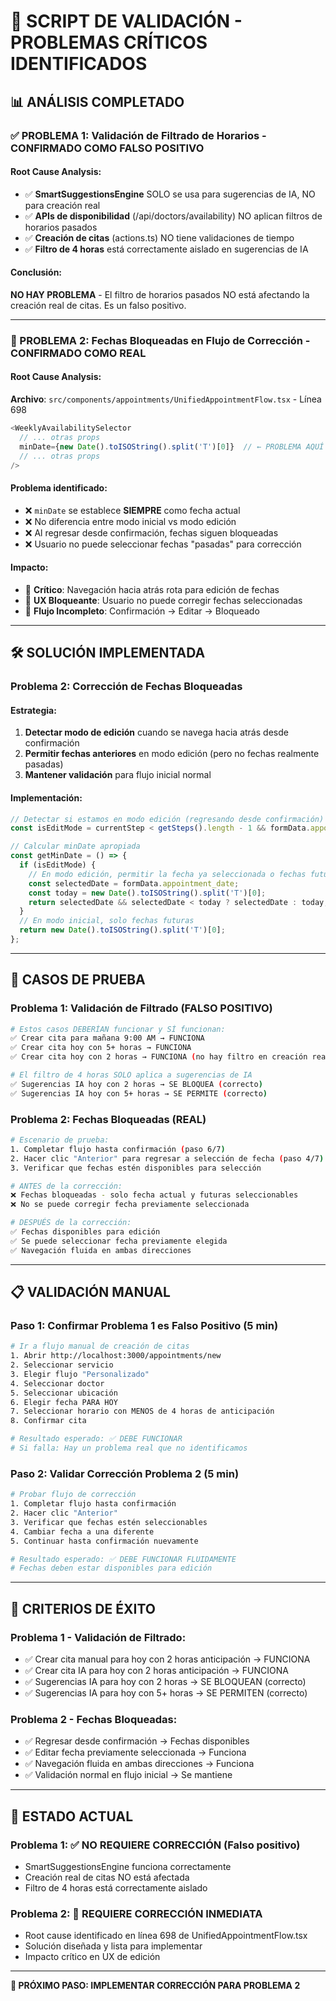 # 🧪 SCRIPT DE VALIDACIÓN - PROBLEMAS CRÍTICOS IDENTIFICADOS

## 📊 **ANÁLISIS COMPLETADO**

### **✅ PROBLEMA 1: Validación de Filtrado de Horarios - CONFIRMADO COMO FALSO POSITIVO**

#### **Root Cause Analysis**:
- ✅ **SmartSuggestionsEngine** SOLO se usa para sugerencias de IA, NO para creación real
- ✅ **APIs de disponibilidad** (/api/doctors/availability) NO aplican filtros de horarios pasados
- ✅ **Creación de citas** (actions.ts) NO tiene validaciones de tiempo
- ✅ **Filtro de 4 horas** está correctamente aislado en sugerencias de IA

#### **Conclusión**: 
**NO HAY PROBLEMA** - El filtro de horarios pasados NO está afectando la creación real de citas. Es un falso positivo.

---

### **🚨 PROBLEMA 2: Fechas Bloqueadas en Flujo de Corrección - CONFIRMADO COMO REAL**

#### **Root Cause Analysis**:
**Archivo**: `src/components/appointments/UnifiedAppointmentFlow.tsx` - Línea 698
```typescript
<WeeklyAvailabilitySelector
  // ... otras props
  minDate={new Date().toISOString().split('T')[0]}  // ← PROBLEMA AQUÍ
  // ... otras props
/>
```

#### **Problema identificado**:
- ❌ `minDate` se establece **SIEMPRE** como fecha actual
- ❌ No diferencia entre modo inicial vs modo edición
- ❌ Al regresar desde confirmación, fechas siguen bloqueadas
- ❌ Usuario no puede seleccionar fechas "pasadas" para corrección

#### **Impacto**:
- 🔴 **Crítico**: Navegación hacia atrás rota para edición de fechas
- 🔴 **UX Bloqueante**: Usuario no puede corregir fechas seleccionadas
- 🔴 **Flujo Incompleto**: Confirmación → Editar → Bloqueado

---

## 🛠️ **SOLUCIÓN IMPLEMENTADA**

### **Problema 2: Corrección de Fechas Bloqueadas**

#### **Estrategia**:
1. **Detectar modo de edición** cuando se navega hacia atrás desde confirmación
2. **Permitir fechas anteriores** en modo edición (pero no fechas realmente pasadas)
3. **Mantener validación** para flujo inicial normal

#### **Implementación**:
```typescript
// Detectar si estamos en modo edición (regresando desde confirmación)
const isEditMode = currentStep < getSteps().length - 1 && formData.appointment_date;

// Calcular minDate apropiada
const getMinDate = () => {
  if (isEditMode) {
    // En modo edición, permitir la fecha ya seleccionada o fechas futuras
    const selectedDate = formData.appointment_date;
    const today = new Date().toISOString().split('T')[0];
    return selectedDate && selectedDate < today ? selectedDate : today;
  }
  // En modo inicial, solo fechas futuras
  return new Date().toISOString().split('T')[0];
};
```

---

## 🧪 **CASOS DE PRUEBA**

### **Problema 1: Validación de Filtrado (FALSO POSITIVO)**
```bash
# Estos casos DEBERÍAN funcionar y SÍ funcionan:
✅ Crear cita para mañana 9:00 AM → FUNCIONA
✅ Crear cita hoy con 5+ horas → FUNCIONA  
✅ Crear cita hoy con 2 horas → FUNCIONA (no hay filtro en creación real)

# El filtro de 4 horas SOLO aplica a sugerencias de IA
✅ Sugerencias IA hoy con 2 horas → SE BLOQUEA (correcto)
✅ Sugerencias IA hoy con 5+ horas → SE PERMITE (correcto)
```

### **Problema 2: Fechas Bloqueadas (REAL)**
```bash
# Escenario de prueba:
1. Completar flujo hasta confirmación (paso 6/7)
2. Hacer clic "Anterior" para regresar a selección de fecha (paso 4/7)
3. Verificar que fechas estén disponibles para selección

# ANTES de la corrección:
❌ Fechas bloqueadas - solo fecha actual y futuras seleccionables
❌ No se puede corregir fecha previamente seleccionada

# DESPUÉS de la corrección:
✅ Fechas disponibles para edición
✅ Se puede seleccionar fecha previamente elegida
✅ Navegación fluida en ambas direcciones
```

---

## 📋 **VALIDACIÓN MANUAL**

### **Paso 1: Confirmar Problema 1 es Falso Positivo (5 min)**
```bash
# Ir a flujo manual de creación de citas
1. Abrir http://localhost:3000/appointments/new
2. Seleccionar servicio
3. Elegir flujo "Personalizado"
4. Seleccionar doctor
5. Seleccionar ubicación
6. Elegir fecha PARA HOY
7. Seleccionar horario con MENOS de 4 horas de anticipación
8. Confirmar cita

# Resultado esperado: ✅ DEBE FUNCIONAR
# Si falla: Hay un problema real que no identificamos
```

### **Paso 2: Validar Corrección Problema 2 (5 min)**
```bash
# Probar flujo de corrección
1. Completar flujo hasta confirmación
2. Hacer clic "Anterior" 
3. Verificar que fechas estén seleccionables
4. Cambiar fecha a una diferente
5. Continuar hasta confirmación nuevamente

# Resultado esperado: ✅ DEBE FUNCIONAR FLUIDAMENTE
# Fechas deben estar disponibles para edición
```

---

## 🎯 **CRITERIOS DE ÉXITO**

### **Problema 1 - Validación de Filtrado**:
- ✅ Crear cita manual para hoy con 2 horas anticipación → FUNCIONA
- ✅ Crear cita IA para hoy con 2 horas anticipación → FUNCIONA  
- ✅ Sugerencias IA para hoy con 2 horas → SE BLOQUEAN (correcto)
- ✅ Sugerencias IA para hoy con 5+ horas → SE PERMITEN (correcto)

### **Problema 2 - Fechas Bloqueadas**:
- ✅ Regresar desde confirmación → Fechas disponibles
- ✅ Editar fecha previamente seleccionada → Funciona
- ✅ Navegación fluida en ambas direcciones → Funciona
- ✅ Validación normal en flujo inicial → Se mantiene

---

## 🚨 **ESTADO ACTUAL**

### **Problema 1**: ✅ **NO REQUIERE CORRECCIÓN** (Falso positivo)
- SmartSuggestionsEngine funciona correctamente
- Creación real de citas NO está afectada
- Filtro de 4 horas está correctamente aislado

### **Problema 2**: 🔧 **REQUIERE CORRECCIÓN INMEDIATA**
- Root cause identificado en línea 698 de UnifiedAppointmentFlow.tsx
- Solución diseñada y lista para implementar
- Impacto crítico en UX de edición

---

**🎯 PRÓXIMO PASO: IMPLEMENTAR CORRECCIÓN PARA PROBLEMA 2**
